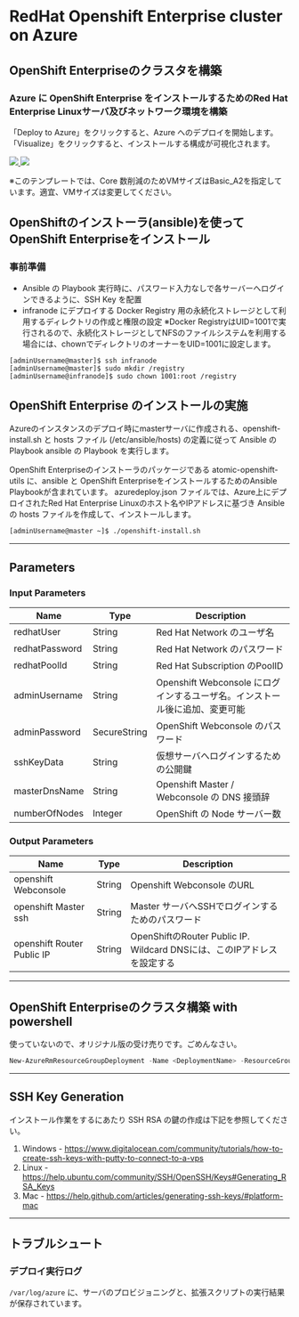 # RedHat Openshift Enterprise cluster on Azure

## OpenShift Enterpriseのクラスタを構築
### Azure に OpenShift Enterprise をインストールするためのRed Hat Enterprise Linuxサーバ及びネットワーク環境を構築
「Deploy to Azure」をクリックすると、Azure へのデプロイを開始します。
「Visualize」をクリックすると、インストールする構成が可視化されます。

<a href="https://portal.azure.com/#create/Microsoft.Template/uri/https%3A%2F%2Fraw.githubusercontent.com%2Fakubicharm%2Fazure-openshift%2F3.1%2Fazuredeploy.json" target="_blank">
    <img src="http://azuredeploy.net/deploybutton.png"/>
</a>
<a href="http://armviz.io/#/?load=https%3A%2F%2Fraw.githubusercontent.com%2Fakubicharm%2Fazure-openshift%2F3.1%2Fazuredeploy.json" target="_blank">
    <img src="http://armviz.io/visualizebutton.png"/>
</a>

※このテンプレートでは、Core 数削減のためVMサイズはBasic_A2を指定しています。適宜、VMサイズは変更してください。

## OpenShiftのインストーラ(ansible)を使ってOpenShift Enterpriseをインストール

### 事前準備
- Ansible の Playbook 実行時に、パスワード入力なしで各サーバーへログインできるように、SSH Key を配置
- infranode にデプロイする Docker Registry 用の永続化ストレージとして利用するディレクトリの作成と権限の設定
※Docker RegistryはUID=1001で実行されるので、永続化ストレージとしてNFSのファイルシステムを利用する場合には、chownでディレクトリのオーナーをUID=1001に設定します。

```
[adminUsername@master]$ ssh infranode
[adminUsername@master]$ sudo mkdir /registry
[adminUsername@infranode]$ sudo chown 1001:root /registry
```

## OpenShift Enterprise のインストールの実施

Azureのインスタンスのデプロイ時にmasterサーバに作成される、openshift-install.sh と hosts ファイル (/etc/ansible/hosts) の定義に従って Ansible の Playbook  ansible の Playbook を実行します。


OpenShift Enterpriseのインストーラのパッケージである atomic-openshift-utils に、ansible と OpenShift EnterpriseをインストールするためのAnsible Playbookが含まれています。
azuredeploy.json ファイルでは、Azure上にデプロイされたRed Hat Enterprise Linuxのホスト名やIPアドレスに基づき Ansible の hosts ファイルを作成して、インストールします。

```bash
[adminUsername@master ~]$ ./openshift-install.sh
```

------

## Parameters
### Input Parameters

| Name| Type           | Description |
| ------------- | ------------- | ------------- |
| redhatUser      | String      | Red Hat Network のユーザ名 |
| redhatPassword  | String      | Red Hat Network のパスワード |
| redhatPoolId    | String      | Red Hat Subscription のPoolID |
| adminUsername  | String       | Openshift Webconsole にログインするユーザ名。インストール後に追加、変更可能 |
|  adminPassword | SecureString | OpenShift Webconsole のパスワード |
| sshKeyData     | String       | 仮想サーバへログインするための公開鍵 |
| masterDnsName  | String       | Openshift Master / Webconsole の DNS 接頭辞 |
| numberOfNodes  | Integer      | OpenShift の Node サーバー数 |


### Output Parameters

| Name| Type           | Description |
| ------------- | ------------- | ------------- |
| openshift Webconsole | String       | Openshift Webconsole のURL|
| openshift Master ssh |String | Master サーバへSSHでログインするためのパスワード |
| openshift Router Public IP | String       | OpenShiftのRouter Public IP. Wildcard DNSには、このIPアドレスを設定する |

------

## OpenShift Enterpriseのクラスタ構築 with powershell
使っていないので、オリジナル版の受け売りです。ごめんなさい。

```powershell
New-AzureRmResourceGroupDeployment -Name <DeploymentName> -ResourceGroupName <RessourceGroupName> -TemplateUri https://raw.githubusercontent.com/akubicharm/azure-openshift/3.1/azuredeploy.json
```

-------
## SSH Key Generation
インストール作業をするにあたり SSH RSA の鍵の作成は下記を参照してください。

1. Windows - https://www.digitalocean.com/community/tutorials/how-to-create-ssh-keys-with-putty-to-connect-to-a-vps
2. Linux - https://help.ubuntu.com/community/SSH/OpenSSH/Keys#Generating_RSA_Keys
3. Mac - https://help.github.com/articles/generating-ssh-keys/#platform-mac

-------
## トラブルシュート
### デプロイ実行ログ
`/var/log/azure` に、サーバのプロビジョニングと、拡張スクリプトの実行結果が保存されています。
